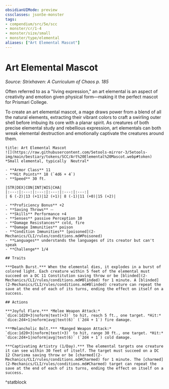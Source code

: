 ```yaml
---
obsidianUIMode: preview
cssclasses: json5e-monster
tags:
- compendium/src/5e/scc
- monster/cr/1-4
- monster/size/small
- monster/type/elemental
aliases: ["Art Elemental Mascot"]
---
```

# Art Elemental Mascot
*Source: Strixhaven: A Curriculum of Chaos p. 185*  

Often referred to as a "living expression," an art elemental is an aspect of creativity and emotion given physical form—making it the perfect mascot for Prismari College.

To create an art elemental mascot, a mage draws power from a blend of all the natural elements, extracting their vibrant colors to craft a swirling outer shell before imbuing its core with a planar spirit. As creatures of both precise elemental study and rebellious expression, art elementals can both wreak elemental destruction and emotionally captivate the creatures around them.

```ad-statblock
title: Art Elemental Mascot
![](https://raw.githubusercontent.com/5etools-mirror-3/5etools-img/main/bestiary/tokens/SCC/Art%20Elemental%20Mascot.webp#token)
*Small elemental, typically  Neutral*

- **Armor Class** 11
- **Hit Points** 18 (`4d6 + 4`)
- **Speed** 30 ft.

|STR|DEX|CON|INT|WIS|CHA|
|:---:|:---:|:---:|:---:|:---:|:---:|
| 6 (-2)|13 (+1)|12 (+1)| 8 (-1)|11 (+0)|15 (+2)|

- **Proficiency Bonus** +2
- **Saving Throws** ⏤
- **Skills** Performance +4
- **Senses** passive Perception 10
- **Damage Resistances** cold, fire
- **Damage Immunities** poison
- **Condition Immunities** [poisoned](2-Mechanics/CLI/rules/conditions.md#Poisoned)
- **Languages** understands the languages of its creator but can't speak
- **Challenge** 1/4

## Traits

***Death Burst.*** When the elemental dies, it explodes in a burst of colored light. Each creature within 5 feet of the elemental must succeed on a DC 11 Constitution saving throw or be [blinded](2-Mechanics/CLI/rules/conditions.md#Blinded) for 1 minute. A [blinded](2-Mechanics/CLI/rules/conditions.md#Blinded) creature can repeat the save at the end of each of its turns, ending the effect on itself on a success.

## Actions

***Joyful Flare.*** *Melee Weapon Attack:* `dice:1d20+3|noform|text(+3)` to hit, reach 5 ft., one target. *Hit:* `dice:2d4+1|noform|avg|text(6)` (`2d4 + 1`) fire damage.

***Melancholic Bolt.*** *Ranged Weapon Attack:* `dice:1d20+3|noform|text(+3)` to hit, range 30 ft., one target. *Hit:* `dice:2d4+1|noform|avg|text(6)` (`2d4 + 1`) cold damage.

***Captivating Artistry (1/Day).*** The elemental targets one creature it can see within 30 feet of itself. The target must succeed on a DC 12 Charisma saving throw or be [charmed](2-Mechanics/CLI/rules/conditions.md#Charmed) for 1 minute. The [charmed](2-Mechanics/CLI/rules/conditions.md#Charmed) target can repeat the save at the end of each of its turns, ending the effect on itself on a success.
```
^statblock